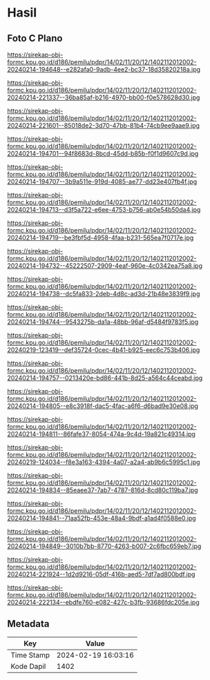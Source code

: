 # Hasil

## Foto C Plano

https://sirekap-obj-formc.kpu.go.id/d186/pemilu/pdpr/14/02/11/20/12/1402112012002-20240214-194648--e282afa0-9adb-4ee2-bc37-18d35820218a.jpg

https://sirekap-obj-formc.kpu.go.id/d186/pemilu/pdpr/14/02/11/20/12/1402112012002-20240214-221337--36ba85af-b216-4970-bb00-f0e578628d30.jpg

https://sirekap-obj-formc.kpu.go.id/d186/pemilu/pdpr/14/02/11/20/12/1402112012002-20240214-221601--85018de2-3d70-47bb-81b4-74cb9ee9aae9.jpg

https://sirekap-obj-formc.kpu.go.id/d186/pemilu/pdpr/14/02/11/20/12/1402112012002-20240214-194701--94f8683d-8bcd-45dd-b85b-f0f1d9607c9d.jpg

https://sirekap-obj-formc.kpu.go.id/d186/pemilu/pdpr/14/02/11/20/12/1402112012002-20240214-194707--3b9a511e-919d-4085-ae77-dd23e407fb4f.jpg

https://sirekap-obj-formc.kpu.go.id/d186/pemilu/pdpr/14/02/11/20/12/1402112012002-20240214-194713--d3f5a722-e6ee-4753-b756-ab0e54b50da4.jpg

https://sirekap-obj-formc.kpu.go.id/d186/pemilu/pdpr/14/02/11/20/12/1402112012002-20240214-194719--be3fbf5d-4958-4faa-b231-565ea7f0717e.jpg

https://sirekap-obj-formc.kpu.go.id/d186/pemilu/pdpr/14/02/11/20/12/1402112012002-20240214-194732--45222507-2909-4eaf-960e-4c0342ea75a8.jpg

https://sirekap-obj-formc.kpu.go.id/d186/pemilu/pdpr/14/02/11/20/12/1402112012002-20240214-194738--dc5fa833-2deb-4d8c-ad3d-21b48e3839f9.jpg

https://sirekap-obj-formc.kpu.go.id/d186/pemilu/pdpr/14/02/11/20/12/1402112012002-20240214-194744--9543275b-da1a-48bb-96af-d5484f9783f5.jpg

https://sirekap-obj-formc.kpu.go.id/d186/pemilu/pdpr/14/02/11/20/12/1402112012002-20240219-123419--def35724-0cec-4b41-b925-eec6c753b406.jpg

https://sirekap-obj-formc.kpu.go.id/d186/pemilu/pdpr/14/02/11/20/12/1402112012002-20240214-194757--0213420e-bd86-441b-8d25-a564c44ceabd.jpg

https://sirekap-obj-formc.kpu.go.id/d186/pemilu/pdpr/14/02/11/20/12/1402112012002-20240214-194805--e8c3918f-dac5-4fac-a6f6-d6bad9e30e08.jpg

https://sirekap-obj-formc.kpu.go.id/d186/pemilu/pdpr/14/02/11/20/12/1402112012002-20240214-194811--86fafe37-8054-474a-9c4d-19a821c49314.jpg

https://sirekap-obj-formc.kpu.go.id/d186/pemilu/pdpr/14/02/11/20/12/1402112012002-20240219-124034--f8e3a163-4394-4a07-a2a4-ab9b6c5995c1.jpg

https://sirekap-obj-formc.kpu.go.id/d186/pemilu/pdpr/14/02/11/20/12/1402112012002-20240214-194834--85eaee37-7ab7-4787-816d-8cd80c119ba7.jpg

https://sirekap-obj-formc.kpu.go.id/d186/pemilu/pdpr/14/02/11/20/12/1402112012002-20240214-194841--71aa52fb-453e-48a4-9bdf-a1ad4f0588e0.jpg

https://sirekap-obj-formc.kpu.go.id/d186/pemilu/pdpr/14/02/11/20/12/1402112012002-20240214-194849--3010b7bb-8770-4263-b007-2c6fbc659eb7.jpg

https://sirekap-obj-formc.kpu.go.id/d186/pemilu/pdpr/14/02/11/20/12/1402112012002-20240214-221924--1d2d9216-05df-416b-aed5-7df7ad800bdf.jpg

https://sirekap-obj-formc.kpu.go.id/d186/pemilu/pdpr/14/02/11/20/12/1402112012002-20240214-222134--ebdfe760-e082-427c-b3fb-93686fdc205e.jpg


## Metadata

| Key        | Value               |
| ---------- | ------------------- |
| Time Stamp | 2024-02-19 16:03:16 |
| Kode Dapil | 1402                |



